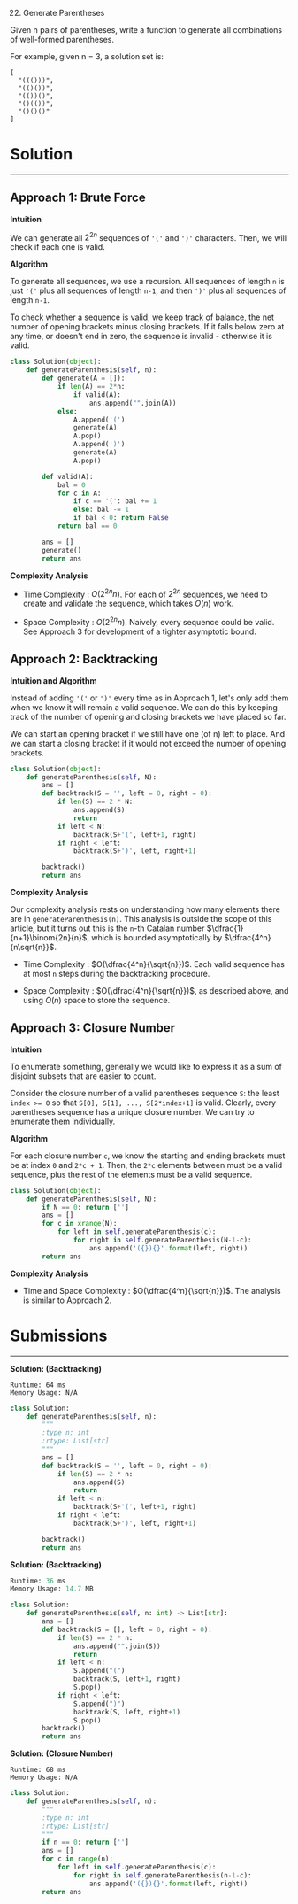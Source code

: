 22. Generate Parentheses

Given n pairs of parentheses, write a function to generate all combinations of well-formed parentheses.

For example, given n = 3, a solution set is:
```
[
  "((()))",
  "(()())",
  "(())()",
  "()(())",
  "()()()"
]
```

# Solution
---
## Approach 1: Brute Force
**Intuition**

We can generate all $2^{2n}$ sequences of `'('` and `')'` characters. Then, we will check if each one is valid.

**Algorithm**

To generate all sequences, we use a recursion. All sequences of length `n` is just `'('` plus all sequences of length `n-1`, and then `')'` plus all sequences of length `n-1`.

To check whether a sequence is valid, we keep track of balance, the net number of opening brackets minus closing brackets. If it falls below zero at any time, or doesn't end in zero, the sequence is invalid - otherwise it is valid.

```python
class Solution(object):
    def generateParenthesis(self, n):
        def generate(A = []):
            if len(A) == 2*n:
                if valid(A):
                    ans.append("".join(A))
            else:
                A.append('(')
                generate(A)
                A.pop()
                A.append(')')
                generate(A)
                A.pop()

        def valid(A):
            bal = 0
            for c in A:
                if c == '(': bal += 1
                else: bal -= 1
                if bal < 0: return False
            return bal == 0

        ans = []
        generate()
        return ans
```

**Complexity Analysis**

* Time Complexity : $O(2^{2n}n)$. For each of $2^{2n}$ sequences, we need to create and validate the sequence, which takes $O(n)$ work.

* Space Complexity : $O(2^{2n}n)$. Naively, every sequence could be valid. See Approach 3 for development of a tighter asymptotic bound.

## Approach 2: Backtracking
**Intuition and Algorithm**

Instead of adding `'('` or `')'` every time as in Approach 1, let's only add them when we know it will remain a valid sequence. We can do this by keeping track of the number of opening and closing brackets we have placed so far.

We can start an opening bracket if we still have one (of n) left to place. And we can start a closing bracket if it would not exceed the number of opening brackets.

```python
class Solution(object):
    def generateParenthesis(self, N):
        ans = []
        def backtrack(S = '', left = 0, right = 0):
            if len(S) == 2 * N:
                ans.append(S)
                return
            if left < N:
                backtrack(S+'(', left+1, right)
            if right < left:
                backtrack(S+')', left, right+1)

        backtrack()
        return ans
```

**Complexity Analysis**

Our complexity analysis rests on understanding how many elements there are in `generateParenthesis(n)`. This analysis is outside the scope of this article, but it turns out this is the `n`-th Catalan number $\dfrac{1}{n+1}\binom{2n}{n}$, which is bounded asymptotically by $\dfrac{4^n}{n\sqrt{n}}$.

* Time Complexity : $O(\dfrac{4^n}{\sqrt{n}})$. Each valid sequence has at most `n` steps during the backtracking procedure.

* Space Complexity : $O(\dfrac{4^n}{\sqrt{n}})$, as described above, and using $O(n)$ space to store the sequence.

## Approach 3: Closure Number
**Intuition**

To enumerate something, generally we would like to express it as a sum of disjoint subsets that are easier to count.

Consider the closure number of a valid parentheses sequence `S`: the least `index >= 0` so that `S[0], S[1], ..., S[2*index+1]` is valid. Clearly, every parentheses sequence has a unique closure number. We can try to enumerate them individually.

**Algorithm**

For each closure number `c`, we know the starting and ending brackets must be at index `0` and `2*c + 1`. Then, the `2*c` elements between must be a valid sequence, plus the rest of the elements must be a valid sequence.

```python
class Solution(object):
    def generateParenthesis(self, N):
        if N == 0: return ['']
        ans = []
        for c in xrange(N):
            for left in self.generateParenthesis(c):
                for right in self.generateParenthesis(N-1-c):
                    ans.append('({}){}'.format(left, right))
        return ans
```

**Complexity Analysis**

* Time and Space Complexity : $O(\dfrac{4^n}{\sqrt{n}})$. The analysis is similar to Approach 2.

# Submissions
---
**Solution: (Backtracking)**
```
Runtime: 64 ms
Memory Usage: N/A
```
```python
class Solution:
    def generateParenthesis(self, n):
        """
        :type n: int
        :rtype: List[str]
        """
        ans = []
        def backtrack(S = '', left = 0, right = 0):
            if len(S) == 2 * n:
                ans.append(S)
                return
            if left < n:
                backtrack(S+'(', left+1, right)
            if right < left:
                backtrack(S+')', left, right+1)

        backtrack()
        return ans
```

**Solution: (Backtracking)**
```python
Runtime: 36 ms
Memory Usage: 14.7 MB
```
```python
class Solution:
    def generateParenthesis(self, n: int) -> List[str]:
        ans = []
        def backtrack(S = [], left = 0, right = 0):
            if len(S) == 2 * n:
                ans.append("".join(S))
                return
            if left < n:
                S.append("(")
                backtrack(S, left+1, right)
                S.pop()
            if right < left:
                S.append(")")
                backtrack(S, left, right+1)
                S.pop()
        backtrack()
        return ans
```

**Solution: (Closure Number)**
```
Runtime: 68 ms
Memory Usage: N/A
```
```python
class Solution:
    def generateParenthesis(self, n):
        """
        :type n: int
        :rtype: List[str]
        """
        if n == 0: return ['']
        ans = []
        for c in range(n):
            for left in self.generateParenthesis(c):
                for right in self.generateParenthesis(n-1-c):
                    ans.append('({}){}'.format(left, right))
        return ans
```
